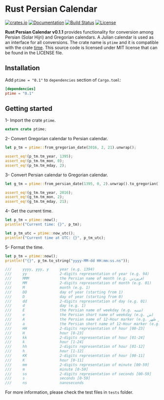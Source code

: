Rust Persian Calendar
=====================

[![crates.io](https://img.shields.io/crates/v/ptime.svg)](https://crates.io/crates/ptime) [![Documentation](https://img.shields.io/badge/Docs-ptime-blue.svg)](https://docs.rs/ptime/0.1.1/ptime) [![Build Status](https://travis-ci.org/yaa110/rust-persian-calendar.svg)](https://travis-ci.org/yaa110/rust-persian-calendar) [![License](http://img.shields.io/:license-mit-blue.svg)](https://github.com/yaa110/rust-persian-calendar/blob/master/LICENSE)

**Rust Persian Calendar v0.1.1** provides functionality for conversion among Persian (Solar Hijri) and Gregorian calendars. A Julian calendar is used as an interface for all conversions. The crate name is `ptime` and it is compatible with the crate [time](https://crates.io/crates/time). This source code is licensed under MIT license that can be found in the LICENSE file.

## Installation
Add `ptime = "0.1"` to `dependencies` section of `Cargo.toml`:

```toml
[dependencies]
ptime = "0.1"
```

## Getting started
1- Import the crate `ptime`.

```rust
extern crate ptime;
```

2- Convert Gregorian calendar to Persian calendar.

```rust
let p_tm = ptime::from_gregorian_date(2016, 2, 21).unwrap();

assert_eq!(p_tm.tm_year, 1395);
assert_eq!(p_tm.tm_mon, 0);
assert_eq!(p_tm.tm_mday, 2);
```

3- Convert Persian calendar to Gregorian calendar.

```rust
let g_tm = ptime::from_persian_date(1395, 0, 2).unwrap().to_gregorian();

assert_eq!(g_tm.tm_year, 2016);
assert_eq!(g_tm.tm_mon, 2);
assert_eq!(g_tm.tm_mday, 21);
```

4- Get the current time.

```rust
let p_tm = ptime::now();
println!("Current time: {}", p_tm);

let p_tm_utc = ptime::now_utc();
println!("Current time at UTC: {}", p_tm_utc);
```

5- Format the time.

```rust
let p_tm = ptime::now();
println!("{}", p_tm.to_string("yyyy-MM-dd HH:mm:ss.ns"));

///     yyyy, yyy, y     year (e.g. 1394)
///     yy               2-digits representation of year (e.g. 94)
///     MMM              the Persian name of month (e.g. فروردین)
///     MM               2-digits representation of month (e.g. 01)
///     M                month (e.g. 1)
///     DD               day of year (starting from 1)
///     D                day of year (starting from 0)
///     dd               2-digits representation of day (e.g. 01)
///     d                day (e.g. 1)
///     E                the Persian name of weekday (e.g. شنبه)
///     e                the Persian short name of weekday (e.g. ش)
///     A                the Persian name of 12-Hour marker (e.g. قبل از ظهر)
///     a                the Persian short name of 12-Hour marker (e.g. ق.ظ)
///     HH               2-digits representation of hour [00-23]
///     H                hour [0-23]
///     kk               2-digits representation of hour [01-24]
///     k                hour [1-24]
///     hh               2-digits representation of hour [01-12]
///     h                hour [1-12]
///     KK               2-digits representation of hour [00-11]
///     K                hour [0-11]
///     mm               2-digits representation of minute [00-59]
///     m                minute [0-59]
///     ss               2-digits representation of seconds [00-59]
///     s                seconds [0-59]
///     ns               nanoseconds
```

For more information, please check the test files in `tests` folder.
